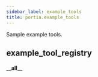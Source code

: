 ```yaml
---
sidebar_label: example_tools
title: portia.example_tools
---
```


Sample example tools.


## example\_tool\_registry

#### \_\_all\_\_

